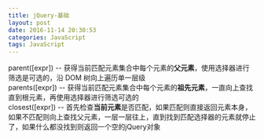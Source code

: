 ```yaml
---
title: jQuery-基础
layout: post
date: 2016-11-14 20:30:53
categories: JavaScript
tags: JavaScript
---
```


parent([expr]) -- 获得当前匹配元素集合中每个元素的**父元素**，使用选择器进行筛选是可选的，沿 DOM 树向上遍历单一层级  
parents([expr]) -- 获得当前匹配元素集合中每个元素的**祖先元素**，一直向上查找直到根元素，再使用选择器进行筛选可选的    
closest([expr]) -- 首先检查**当前元素**是否匹配，如果匹配则直接返回元素本身，如果不匹配则向上查找父元素，一层一层往上，直到找到匹配选择器的元素就停止了，如果什么都没找到则返回一个空的jQuery对象  

